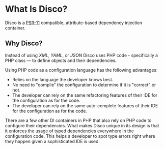 # What Is Disco?

Disco is a [PSR-11](http://www.php-fig.org/psr/psr-11/) compatible, attribute-based dependency injection container.

## Why Disco?

Instead of using _XML_, _YAML_, or _JSON_ Disco uses PHP code - specifically a PHP class — to define objects and their dependencies.

Using PHP code as a configuration language has the following advantages:

- Relies on the language the developer knows best.
- No need to "compile" the configuration to determine if it is "correct" or not.
- The developer can rely on the same refactoring features of their IDE for the configuration as for the code.
- The developer can rely on the same auto-complete features of their IDE for the configuration as for the code.

There are a few other DI containers in PHP that also rely on PHP code to configure their dependencies. What makes Disco unique in its design is that it enforces the usage of typed dependencies everywhere in the configuration code. This helps a developer to spot type errors right where they happen given a sophisticated IDE is used.